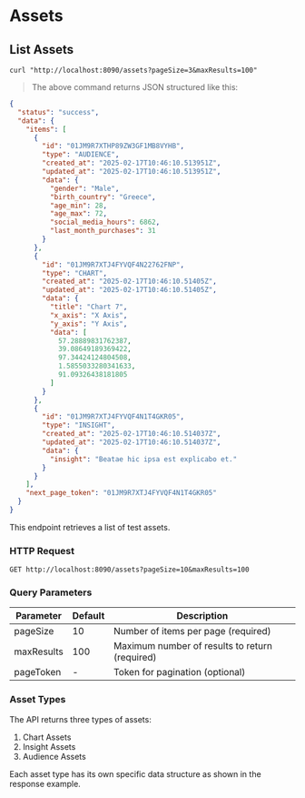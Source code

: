 # Assets

## List Assets

```shell
curl "http://localhost:8090/assets?pageSize=3&maxResults=100"
```

> The above command returns JSON structured like this:

```json
{
  "status": "success",
  "data": {
    "items": [
      {
        "id": "01JM9R7XTHP89ZW3GF1MB8VYHB",
        "type": "AUDIENCE",
        "created_at": "2025-02-17T10:46:10.513951Z",
        "updated_at": "2025-02-17T10:46:10.513951Z",
        "data": {
          "gender": "Male",
          "birth_country": "Greece",
          "age_min": 28,
          "age_max": 72,
          "social_media_hours": 6862,
          "last_month_purchases": 31
        }
      },
      {
        "id": "01JM9R7XTJ4FYVQF4N22762FNP",
        "type": "CHART",
        "created_at": "2025-02-17T10:46:10.51405Z",
        "updated_at": "2025-02-17T10:46:10.51405Z",
        "data": {
          "title": "Chart 7",
          "x_axis": "X Axis",
          "y_axis": "Y Axis",
          "data": [
            57.28889831762387,
            39.08649189369422,
            97.34424124804508,
            1.5855033280341633,
            91.09326438181805
          ]
        }
      },
      {
        "id": "01JM9R7XTJ4FYVQF4N1T4GKR05",
        "type": "INSIGHT",
        "created_at": "2025-02-17T10:46:10.514037Z",
        "updated_at": "2025-02-17T10:46:10.514037Z",
        "data": {
          "insight": "Beatae hic ipsa est explicabo et."
        }
      }
    ],
    "next_page_token": "01JM9R7XTJ4FYVQF4N1T4GKR05"
  }
}
```

This endpoint retrieves a list of test assets.

### HTTP Request

`GET http://localhost:8090/assets?pageSize=10&maxResults=100`

### Query Parameters

Parameter | Default | Description
--------- | ------- | -----------
pageSize | 10 | Number of items per page (required)
maxResults | 100 | Maximum number of results to return (required)
pageToken | - | Token for pagination (optional)

### Asset Types

The API returns three types of assets:

1. Chart Assets
2. Insight Assets
3. Audience Assets

Each asset type has its own specific data structure as shown in the response example.
